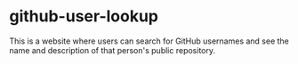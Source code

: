 # github-user-lookup
This is a website where users can search for GitHub usernames and see the name and description of that person's public repository.
